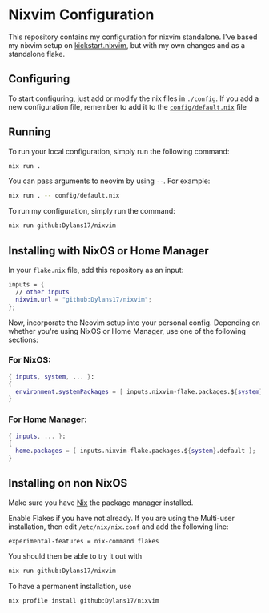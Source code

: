 # Nixvim Configuration

This repository contains my configuration for nixvim standalone.
I've based my nixvim setup on [kickstart.nixvim](https://github.com/JMartJonesy/kickstart.nixvim), 
but with my own changes and as a standalone flake.

## Configuring

To start configuring, just add or modify the nix files in `./config`.
If you add a new configuration file, remember to add it to the
[`config/default.nix`](./config/default.nix) file

## Running

To run your local configuration, simply run the following command:
```bash
nix run .
```
You can pass arguments to neovim by using `--`. For example:
```bash
nix run . -- config/default.nix
```

To run my configuration, simply run the command:
```bash
nix run github:Dylans17/nixvim
```

## Installing with NixOS or Home Manager

In your `flake.nix` file, add this repository as an input:
```nix
inputs = {
  // other inputs
  nixvim.url = "github:Dylans17/nixvim";
};
```

Now, incorporate the Neovim setup into your personal config. Depending on whether you're using NixOS or Home Manager, use one of the following sections:

### For NixOS:
```nix
{ inputs, system, ... }:
{
  environment.systemPackages = [ inputs.nixvim-flake.packages.${system}.default ];
}
```

### For Home Manager:
```nix
{ inputs, ... }:
{
  home.packages = [ inputs.nixvim-flake.packages.${system}.default ];
}
```

## Installing on non NixOS

Make sure you have [Nix](https://nixos.org/download/) the package manager installed.

Enable Flakes if you have not already. If you are using the Multi-user installation, then edit `/etc/nix/nix.conf` and add the following line:
```
experimental-features = nix-command flakes
```
You should then be able to try it out with
```bash
nix run github:Dylans17/nixvim
```
To have a permanent installation, use
```bash
nix profile install github:Dylans17/nixvim
```
